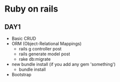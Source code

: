 # Ruby on rails

## DAY1
* Basic CRUD
* ORM (Object-Relational Mappings)
    - rails g controller post 
    - rails generate model post
    - rake db:migrate
* new bundle install (if you add any gem 'something')
    - bundle install
* Bootstrap
 